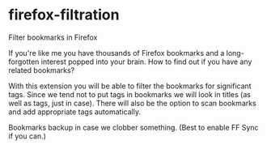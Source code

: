 # firefox-filtration
Filter bookmarks in Firefox

If you're like me you have thousands of Firefox bookmarks and a
long-forgotten interest popped into your brain. How to find out if you
have any related bookmarks?

With this extension you will be able to filter the bookmarks for
significant tags. Since we tend not to put tags in bookmarks we will
look in titles (as well as tags, just in case). There will also be the
option to scan bookmarks and add appropriate tags automatically.

Bookmarks backup in case we clobber something. (Best to enable FF Sync
if you can.)
